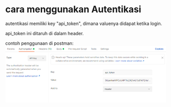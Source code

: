 # cara menggunakan Autentikasi
autentikasi memiliki key "api_token", dimana valuenya didapat ketika login.

api_token ini ditaruh di dalam header.

contoh penggunaan di postman:
![Screenshot](./contoh_autentikasi_postman.png)